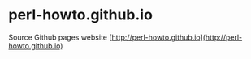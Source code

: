 # perl-howto.github.io

Source Github pages website [http://perl-howto.github.io](http://perl-howto.github.io)

